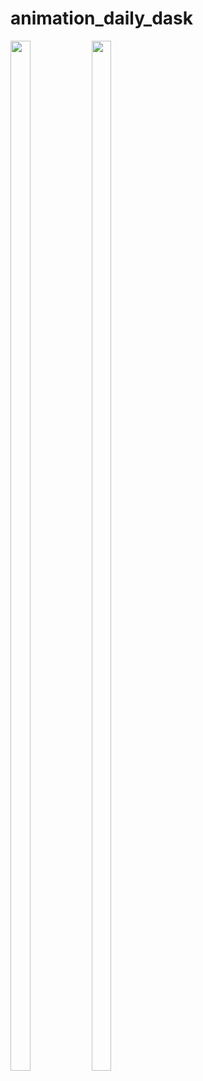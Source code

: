 # animation_daily_dask

<img src="https://github.com/user-attachments/assets/38d34d0e-d0d9-4577-a4c1-033c019a0b42" height=65% width=25%>
<img src="https://github.com/user-attachments/assets/948d4b63-5df9-4070-bf7b-ae51b160d818" height=65% width=25%>

